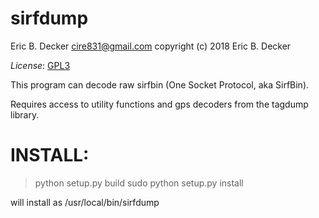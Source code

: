 sirfdump
=======

Eric B. Decker <cire831@gmail.com>
copyright (c) 2018 Eric B. Decker

*License*: [GPL3](https://opensource.org/licenses/GPL-3.0)

This program can decode raw sirfbin (One Socket Protocol, aka SirfBin).

Requires access to utility functions and gps decoders from the tagdump
library.

INSTALL:
========

> python setup.py build
> sudo python setup.py install

will install as /usr/local/bin/sirfdump
